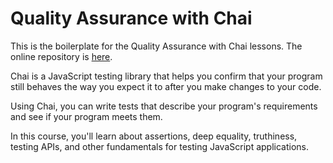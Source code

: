 # Quality Assurance with Chai

This is the boilerplate for the Quality Assurance with Chai lessons. The online repository is [here](https://replit.com/@danzitoleal/boilerplate-mochachai).

Chai is a JavaScript testing library that helps you confirm that your program still behaves the way you expect it to after you make changes to your code.

Using Chai, you can write tests that describe your program's requirements and see if your program meets them.

In this course, you'll learn about assertions, deep equality, truthiness, testing APIs, and other fundamentals for testing JavaScript applications.
